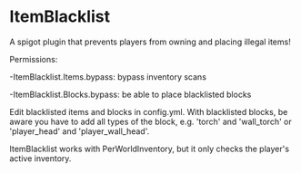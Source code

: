 # ItemBlacklist
A spigot plugin that prevents players from owning and placing illegal items!

Permissions:

-ItemBlacklist.Items.bypass: bypass inventory scans

-ItemBlacklist.Blocks.bypass: be able to place blacklisted blocks

Edit blacklisted items and blocks in config.yml. With blacklisted blocks, be aware you have to add all types of the block, e.g. 'torch' and 'wall_torch' or 'player_head' and 'player_wall_head'.

ItemBlacklist works with PerWorldInventory, but it only checks the player's active inventory.

